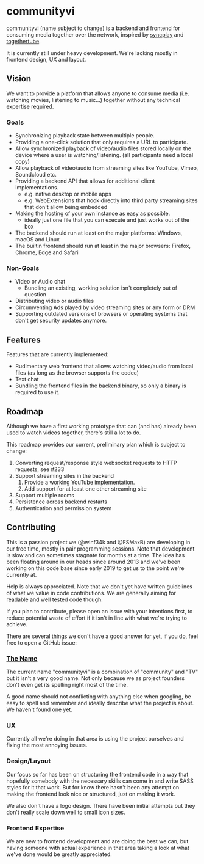 # communityvi
communityvi (name subject to change) is a backend and frontend for consuming media together over the network, inspired by [syncplay](https://syncplay.pl) and [togethertube](https://togethertube.com/).

It is currently still under heavy development. We're lacking mostly in frontend design, UX and layout.

## Vision
We want to provide a platform that allows anyone to consume media (i.e. watching movies, listening to music...) together without any technical expertise required.

### Goals
* Synchronizing playback state between multiple people.
* Providing a one-click solution that only requires a URL to participate.
* Allow synchronized playback of video/audio files stored locally on the device where a user is watching/listening. (all participants need a local copy)
* Allow playback of video/audio from streaming sites like YouTube, Vimeo, Soundcloud etc.
* Providing a backend API that allows for additional client implementations.
	* e.g. native desktop or mobile apps
	* e.g. WebExtensions that hook directly into third party streaming sites that don't allow being embedded
* Making the hosting of your own instance as easy as possible.
	* ideally just one file that you can execute and just works out of the box
* The backend should run at least on the major platforms: Windows, macOS and Linux
* The builtin frontend should run at least in the major browsers: Firefox, Chrome, Edge and Safari

### Non-Goals
* Video or Audio chat
	* Bundling an existing, working solution isn't completely out of question
* Distributing video or audio files
* Circumventing Ads played by video streaming sites or any form or DRM
* Supporting outdated versions of browsers or operating systems that don't get security updates anymore.

## Features
Features that are currently implemented:
* Rudimentary web frontend that allows watching video/audio from local files (as long as the browser supports the codec)
* Text chat
* Bundling the frontend files in the backend binary, so only a binary is required to use it.

## Roadmap
Although we have a first working prototype that can (and has) already been used to watch videos together, there's still a lot to do.

This roadmap provides our current, preliminary plan which is subject to change:
1. Converting request/response style websocket requests to HTTP requests, see #233
2. Support streaming sites in the backend
	1. Provide a working YouTube implementation.
	2. Add support for at least one other streaming site
3. Support multiple rooms
4. Persistence across backend restarts
5. Authentication and permission system

## Contributing
This is a passion project we (@winf34k and @FSMaxB) are developing in our free time, mostly in pair programming sessions.
Note that development is slow and can sometimes stagnate for months at a time.
The idea has been floating around in our heads since around 2013 and we've been working on this code base since early 2019 to get us to the point we're currently at.

Help is always appreciated. Note that we don't yet have written guidelines of what we value in code contributions. We are generally aiming for readable and well tested code though.

If you plan to contribute, please open an issue with your intentions first, to reduce potential waste of effort if it isn't in line with what we're trying to achieve.

There are several things we don't have a good answer for yet, if you do, feel free to open a GitHub issue:

### [The Name](https://youtu.be/nmQxzBHmWjs?t=495)
The current name "communityvi" is a combination of "community" and "TV" but it isn't a very good name.
Not only because we as project founders don't even get its spelling right most of the time.

A good name should not conflicting with anything else when googling, be easy to spell and remember and ideally describe what the project is about. We haven't found one yet.

### UX
Currently all we're doing in that area is using the project ourselves and fixing the most annoying issues.

### Design/Layout
Our focus so far has been on structuring the frontend code in a way that hopefully somebody with the necessary skills can come in and write SASS styles for it that work.
But for know there hasn't been any attempt on making the frontend look nice or structured, just on making it work.

We also don't have a logo design. There have been initial attempts but they don't really scale down well to small icon sizes.

### Frontend Expertise
We are new to frontend development and are doing the best we can, but having someone with actual experience in that area taking a look at what we've done would be greatly appreciated.

